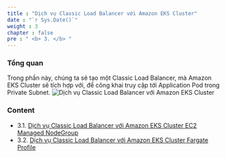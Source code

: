 ```yaml
---
title : "Dịch vụ Classic Load Balancer với Amazon EKS Cluster"
date : "`r Sys.Date()`"
weight : 3
chapter : false
pre : " <b> 3. </b> "
---
```


### Tổng quan
Trong phần này, chúng ta sẽ tạo một Classic Load Balancer, mà Amazon EKS Cluster sẽ tích hợp với, để công khai truy cập tới Application Pod trong Private Subnet.
![Dịch vụ Classic Load Balancer với Amazon EKS Cluster](../../images/3.clbnlbwitheks/eksclb.png?pc=60pt)

### Content
+ 3.1. [Dịch vụ Classic Load Balancer với Amazon EKS Cluster EC2 Managed NodeGroup](../../3-clbnlbwitheks/3.1-clbnlbwitheksmangednode/)
+ 3.2. [Dịch vụ Classic Load Balancer với Amazon EKS Cluster Fargate Profile](../../3-clbnlbwitheks/3.2-clbnlbwitheksfargate/)

